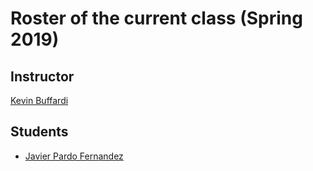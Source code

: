 # Roster of the current class (Spring 2019)

## Instructor

[Kevin Buffardi](https://github.com/kbuffardi)

## Students

* [Javier Pardo Fernandez](https://github.com/JaviPardox) 

